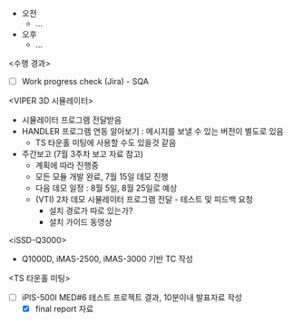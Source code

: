 - 오전
	- ...
- 오후
	- ...

<수행 경과>
- [ ] Work progress check (Jira) - SQA

<VIPER 3D 시뮬레이터>
- 시뮬레이터 프로그램 전달받음
- HANDLER 프로그램 연동 알아보기 : 메시지를 보낼 수 있는 버전이 별도로 있음
	- TS 타운홀 미팅에 사용할 수도 있을것 같음
- 주간보고 (7월 3주차 보고 자료 참고)
	- 계획에 따라 진행중
	- 모든 모듈 개발 완료, 7월 15일 데모 진행
	- 다음 데모 일정 : 8월 5일, 8월 25일로 예상
	- (VTI) 2차 데모 시뮬레이터 프로그램 전달 - 테스트 및 피드백 요청
		- 설치 경로가 따로 있는가?
		- 설치 가이드 동영상 

\<iSSD-Q3000>
- Q1000D, iMAS-2500, iMAS-3000 기반 TC 작성

<TS 타운홀 미팅>
- [ ] iPIS-500I MED#6 테스트 프로젝트 결과, 10분이내 발표자료 작성
	- [x] final report 자료